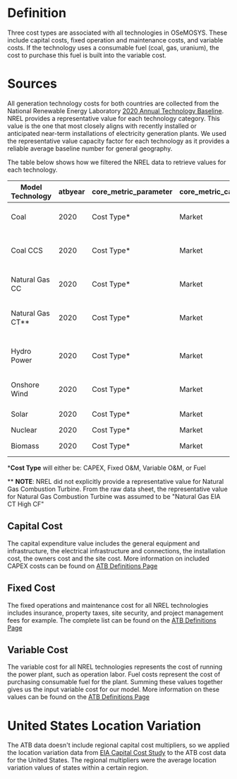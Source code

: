 # Definition
Three cost types are associated with all technologies in OSeMOSYS. These include capital costs, fixed operation and maintenance costs, and variable costs. If the technology uses a consumable fuel (coal, gas, uranium), the cost to purchase this fuel is built into the variable cost. 

# Sources

All generation technology costs for both countries are collected from the National Renewable Energy Laboratory [2020 Annual Technology Baseline](https://atb-archive.nrel.gov/electricity/2020/data.php). NREL provides a representative value for each technology category. This value is the one that most closely aligns with recently installed or anticipated near-term installations of electricity generation plants. We used the representative value capacity factor for each technology as it provides a reliable average baseline number for general geography.

The table below shows how we filtered the NREL data to retrieve values for each technology. 

| Model Technology    | atbyear | core_metric_parameter | core_metric_case | crpyears | technology    | techdetail  | Alias                      | scenario |
|---------------------|---------|-----------------------|------------------|----------|---------------|-------------|----------------------------|----------|
| Coal                |  2020   | Cost Type*            | Market           | 20       | Coal          | IGCCHighCF  | EIA Coal-New - High CF     | Moderate |
| Coal CCS            |  2020   | Cost Type*            | Market           | 20       | Coal          | CCS30HighCF | Coal-CCS-30%-High CF       | Moderate |
| Natural Gas CC      |  2020   | Cost Type*            | Market           | 20       | NaturalGas    | CCHighCF    | EIA Gas CC - High CF       | Moderate |
| Natural Gas CT**    |  2020   | Cost Type*            | Market           | 20       | NaturalGas    | CTHighCF    | Natural Gas EIA CT High CT | Moderate |
| Hydro Power         |  2020   | Cost Type*            | Market           | 20       | Hydropower    | NPD4        | Non-Powered Dams Class 4   | Moderate |
| Onshore Wind        |  2020   | Cost Type*            | Market           | 20       | LandbasedWind | LTRG4       | Wind Speed Class 4         | Moderate |
| Solar               |  2020   | Cost Type*            | Market           | 20       | UtilityPV     | KansasCity  | Kansas City                | Moderate |
| Nuclear             |  2020   | Cost Type*            | Market           | 20       | Nuclear       | na          | na                         | Moderate |
| Biomass             |  2020   | Cost Type*            | Market           | 20       | Biopower      | Dedicated   | EIA Dedicated              | Moderate | 

***Cost Type** will either be: CAPEX, Fixed O&M, Variable O&M, or Fuel

** **NOTE**: NREL did not explicitly provide a representative value for Natural Gas Combustion Turbine. From the raw data sheet, the representative value for Natural Gas Combustion Turbine was assumed to be "Natural Gas EIA CT High CF"

## Capital Cost
The capital expenditure value includes the general equipment and infrastructure, the electrical infrastructure and connections, the installation cost, the owners cost and the site cost. More information on included CAPEX costs can be found on [ATB Definitions Page](https://atb-archive.nrel.gov/electricity/2020/definitions.php) 

## Fixed Cost
The fixed operations and maintenance cost for all NREL technologies includes insurance, property taxes, site security, and project management fees for example. The complete list can be found on the [ATB Definitions Page](https://atb-archive.nrel.gov/electricity/2020/definitions.php)

## Variable Cost
The variable cost for all NREL technologies represents the cost of running the power plant, such as operation labor. Fuel costs represent the cost of purchasing consumable fuel for the plant. Summing these values together gives us the input variable cost for our model. More information on these values can be found on the [ATB Definitions Page](https://atb-archive.nrel.gov/electricity/2020/definitions.php)

# United States Location Variation
The ATB data doesn't include regional capital cost multipliers, so we applied the location variation data from [EIA Capital Cost Study](https://www.eia.gov/analysis/studies/powerplants/capitalcost/pdf/capital_cost_AEO2020.pdf) to the ATB cost data for the United States. The regional multipliers were the average location variation values of states within a certain region. 